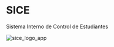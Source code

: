 # SICE

Sistema Interno de Control de Estudiantes

![sice_logo_app](https://user-images.githubusercontent.com/44058300/46875780-e2c65680-cdf9-11e8-9d9e-b4ea648c2112.png)
